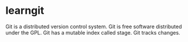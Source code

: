 # learngit
Git is a distributed version control system.
Git is free software distributed under the GPL.
Git has a mutable index called stage.
Git tracks changes.
